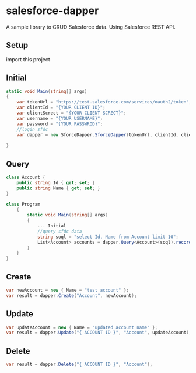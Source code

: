 # salesforce-dapper

A sample library to CRUD Salesforce data. Using Salesforce REST API.

## Setup

import this project

## Initial

```csharp
static void Main(string[] args)
{
    var tokenUrl = "https://test.salesforce.com/services/oauth2/token";
    var clientId = "{YOUR CLIENT ID}";
    var clientScrect = "{YOUR CLIENT SCRECT}";
    var username = "{YOUR USERNAME}";
    var password = "{YOUR PASSWROD}";
    //login sfdc
    var dapper = new SforceDapper.SforceDapper(tokenUrl, clientId, clientScrect, username, password);
    
}
```

## Query

```csharp
class Account {
	public string Id { get; set; }
	public string Name { get; set; }
}

class Program
    {
        static void Main(string[] args)
        {
			... Initial
            //query sfdc data
            string soql = "select Id, Name from Account limit 10";
            List<Account> accounts = dapper.Query<Account>(soql).records.ToList();
        }
    }
}
```

## Create 
```csharp
var newAccount = new { Name = "test account" };
var result = dapper.Create("Account", newAccount);
```

## Update
```csharp
var updateAccount = new { Name = "updated account name" };
var result = dapper.Update("{ ACCOUNT ID }", "Account", updateAccount);
```

## Delete
```csharp
var result = dapper.Delete("{ ACCOUNT ID }", "Account");
```
